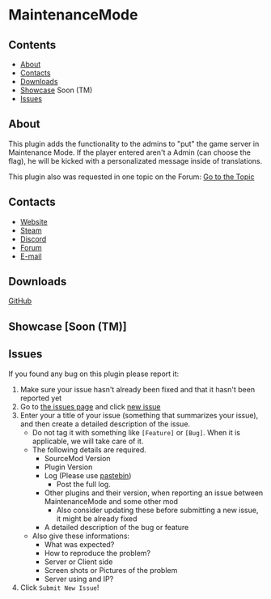# MaintenanceMode

## Contents

* [About](#about)
* [Contacts](#contacts)
* [Downloads](#downloads)
* [Showcase](#showcase) Soon (TM)
* [Issues](#issues)

## About

This plugin adds the functionality to the admins to "put" the game server in Maintenance Mode. If the player entered aren't a Admin (can choose the flag), he will be kicked with a personalizated message inside of translations.

This plugin also was requested in one topic on the Forum: [Go to the Topic](https://forum.virtual4host.pt/index.php?/topic/28-que-plugins-gostavam-que-fossem-feitos-do-0/&do=findComment&comment=40)

## Contacts

* [Website](https://www.andrezzz.pt/)
* [Steam](https://steamcommunity.com/id/afplays_v4h/)
* [Discord](https://discord.gg/7RzECen)
* [Forum](https://forum.virtual4host.pt/)
* [E-mail](mailto:andreantunes@virtual4host.pt)

## Downloads

[GitHub](https://github.com/andretunes/MaintenanceMode/releases/)

## Showcase [Soon (TM)]

## Issues

If you found any bug on this plugin please report it:

1. Make sure your issue hasn't already been fixed and that it hasn't been reported yet
2. Go to [the issues page](https://github.com/andretunes/MaintenanceMode/issues) and click [new issue](https://github.com/andretunes/MaintenanceMode/issues/new)
3. Enter your a title of your issue (something that summarizes your issue), and then create a detailed description of the issue.
    * Do not tag it with something like `[Feature]` or `[Bug]`. When it is applicable, we will take care of it.
    * The following details are required.
        * SourceMod Version
        * Plugin Version
        * Log (Please use [pastebin](http://pastebin.com/))
            * Post the full log.
        * Other plugins and their version, when reporting an issue between MaintenanceMode and some other mod
            * Also consider updating these before submitting a new issue, it might be already fixed
        * A detailed description of the bug or feature
    * Also give these informations:
        * What was expected?
        * How to reproduce the problem?
        * Server or Client side
        * Screen shots or Pictures of the problem
        * Server using and IP?            
5. Click `Submit New Issue`!
